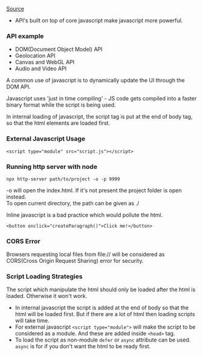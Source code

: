[Source](https://developer.mozilla.org/en-US/docs/Learn/JavaScript/First_steps/What_is_JavaScript)

* API's built on top of core javascript make javascript more powerful.
### API example
* DOM(Document Object Model) API
* Geolocation API
* Canvas and WebGL API
* Audio and Video API

A common use of javascript is to dynamically update the UI through the DOM API.

Javascript uses 'just in time compiling' - JS code gets compiled into a faster binary format while the script is being used.

In internal loading of javascript, the script tag is put at the end of body tag, so that the html elements are loaded first.

### External Javascript Usage
```
<script type="module" src="script.js"></script>
```

### Running http server with node
```
npx http-server path/to/project -o -p 9999
```

-o will open the index.html. If it's not present the project folder is open instead.  
To open current directory, the path can be given as ./  

Inline javascript is a bad practice which would pollute the html.
```
<button onclick="createParagraph()">Click me!</button>
```

### CORS Error
Browsers requesting local files from file:// will be considered as CORS(Cross Origin Request Sharing) error for security.

### Script Loading Strategies
The script which manipulate the html should only be loaded after the html is loaded. Otherwise it won't work.

* In internal javascript the script is added at the end of body so that the html will be loaded first. But if there are a lot of html then loading scripts will take time.
* For external javascript `<script type="module">` will make the script to be considered as a module. And these are added inside `<head>` tag.
* To load the script as non-module `defer` or `async` attribute can be used. `async` is for if you don't want the html to be ready first.
